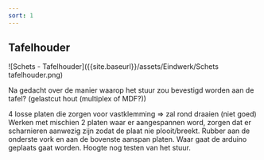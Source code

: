 ```yaml
---
sort: 1
---
```


## Tafelhouder

![Schets - Tafelhouder]({{site.baseurl}}/assets/Eindwerk/Schets tafelhouder.png)
 
 Na gedacht over de manier waarop het stuur zou bevestigd worden aan de tafel? 
 (gelastcut hout (multiplex of MDF?))
 
 4 losse platen die zorgen voor vastklemming => zal rond draaien (niet goed)
 Werken met mischien 2 platen waar er aangespannen word, zorgen dat er scharnieren aanwezig zijn zodat de plaat nie plooit/breekt.
 Rubber aan de onderste vork en aan de bovenste aanspan platen.
 Waar gaat de arduino geplaats gaat worden.
 Hoogte nog testen van het stuur.
 
 